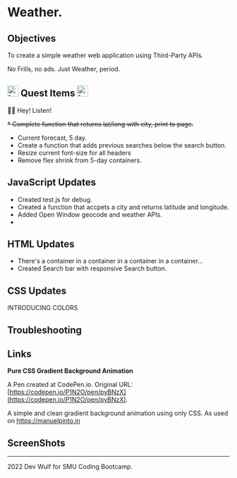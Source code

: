 # Weather.

## **Objectives**

To create a simple weather web application using Third-Party APIs. 

No Frills, no ads. Just Weather, period.

## <img src="https://64.media.tumblr.com/tumblr_mdghlnkX3f1qdtfd6o1_400.gif" alt="hyrule-crest" width="25"/> **Quest Items** <img src="https://64.media.tumblr.com/tumblr_mdghlnkX3f1qdtfd6o1_400.gif" alt="hyrule-crest" width="25"/>

🧚🏻 Hey! Listen!

~~*  Complete function that returns lat/long with city, print to page.~~
*  Current forecast, 5 day.
*  Create a function that adds previous searches below the search button.
*  Resize current font-size for all headers
*  Remove flex shrink from 5-day containers.


## **JavaScript Updates**
* Created test.js for debug.
* Created a function that accpets a city and returns latitude and longitude.
* Added Open Window geocode and weather APIs.
* 

## **HTML Updates**
* There's a container in a container in a container in a container...
* Created Search bar with responsive Search button.


## **CSS Updates**
INTRODUCING COLORS


## **Troubleshooting**

<!-- ## **Contributers**
  
<img src="./images/four-swords.png" alt="zelda-four-swords" width="200" />

**INTRODUCING MULTIPLAYERS!! :D**

   * Eugene Ahn
   * Kelly Jefferies
   * Daniel Norred -->

## **Links**

**Pure CSS Gradient Background Animation**

A Pen created at CodePen.io. Original URL: [https://codepen.io/P1N2O/pen/pyBNzX](https://codepen.io/P1N2O/pen/pyBNzX).

A simple and clean gradient background animation using only CSS.
As used on https://manuelpinto.in


## **ScreenShots**



------------------------------------------------------------------------------
2022 Dev Wulf for SMU Coding Bootcamp.
